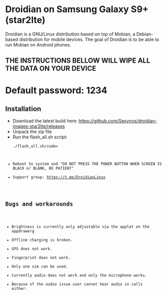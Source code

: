 Droidian on Samsung Galaxy S9+ (star2lte)
========

Droidian is a GNU/Linux distribution based on top of Mobian, a Debian-based distribution for mobile devices. The goal of Droidian is to be able to run Mobian on Android phones.

## THE INSTRUCTIONS BELLOW WILL WIPE ALL THE DATA ON YOUR DEVICE

# Default password: 1234

## Installation
 * Download the latest build here: https://github.com/Sexynos/droidian-images-star2lte/releases
 * Unpack the zip file
 * Run the flash_all.sh script:
    <pre><code>./flash_all.sh/code></pre>
 * Reboot to system and "DO NOT PRESS THE POWER BUTTON WHEN SCREEN IS BLACK or BLANK, BE PATIENT"
 * Support group: https://t.me/DroidianLinux

## Bugs and workarounds
* Brightness is currently only adjustable via the applet on the appdrawerg
* Offline charging is broken.
* GPS does not work.
* Fingerprint does not work.
* Only one sim can be used.
* Currently audio does not work and only the microphone works.
* Because of the audio issue user cannot hear audio in calls either.
